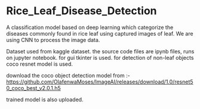 # Rice_Leaf_Disease_Detection
A classification model based on deep learning which categorize the diseases commonly found in rice leaf using captured images of leaf. We are using CNN to process the image data.

Dataset used from kaggle dataset.
the source code files are ipynb files, runs on jupyter notebook.
for gui tkinter is used.
for detection of non-leaf objects coco resnet model is used.

download the coco object detection model from :- https://github.com/OlafenwaMoses/ImageAI/releases/download/1.0/resnet50_coco_best_v2.0.1.h5

trained model is also uploaded.
